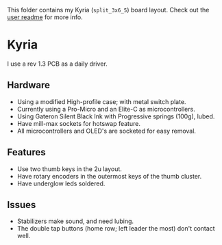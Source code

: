 This folder contains my Kyria (`split_3x6_5`) board layout.
Check out the [user readme](../../../../../users/sbp/readme.md) for more info.

# Kyria

I use a rev 1.3 PCB as a daily driver.

## Hardware

* Using a modified High-profile case; with metal switch plate.
* Currently using a Pro-Micro and an Elite-C as microcontrollers.
* Using Gateron Silent Black Ink with Progressive springs (100g), lubed.
* Have mill-max sockets for hotswap feature.
* All microcontrollers and OLED's are socketed for easy removal.

## Features

* Use two thumb keys in the 2u layout.
* Have rotary encoders in the outermost keys of the thumb cluster.
* Have underglow leds soldered.

## Issues

* Stabilizers make sound, and need lubing.
* The double tap buttons (home row; left leader the most) don't contact well.
